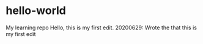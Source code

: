 # hello-world
 My learning repo
Hello, this is my first edit.
20200629: Wrote the that this is my first edit
